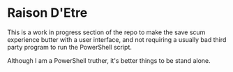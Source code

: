 # Raison D'Etre

This is a work in progress section of the repo to make the save scum experience
butter with a user interface, and not requiring a usually bad third party
program to run the PowerShell script.

Although I am a PowerShell truther, it's better things to be stand alone.
